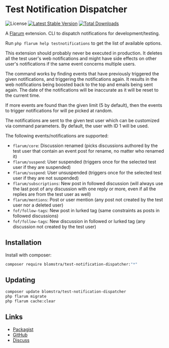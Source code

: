 # Test Notification Dispatcher

![License](https://img.shields.io/badge/license-MIT-blue.svg) [![Latest Stable Version](https://img.shields.io/packagist/v/blomstra/test-notification-dispatcher.svg)](https://packagist.org/packages/blomstra/test-notification-dispatcher) [![Total Downloads](https://img.shields.io/packagist/dt/blomstra/test-notification-dispatcher.svg)](https://packagist.org/packages/blomstra/test-notification-dispatcher)

A [Flarum](https://flarum.org/) extension. CLI to dispatch notifications for development/testing.

Run `php flarum help testnotifications` to get the list of available options.

This extension should probably never be executed in production.
It deletes all the test user's web notifications and might have side effects on other user's notifications if the same event concerns multiple users.

The command works by finding events that have previously triggered the given notifications, and triggering the notifications again.
It results in the web notifications being boosted back to the top and emails being sent again.
The date of the notifications will be inaccurate as it will be reset to the current time.

If more events are found than the given limit (5 by default), then the events to trigger notifications for will pe picked at random.

The notifications are sent to the given test user which can be customized via command parameters.
By default, the user with ID 1 will be used.

The following events/notifications are supported:

- `flarum/core`: Discussion renamed (picks discussions authored by the test user that contain an event post for rename, no matter who renamed it)
- `flarum/suspend`: User suspended (triggers once for the selected test user if they are suspended)
- `flarum/suspend`: User unsuspended (triggers once for the selected test user if they are not suspended)
- `flarum/subscriptions`: New post in followed discussion (will always use the last post of any discussion with one reply or more, even if all the replies are from the test user as well)
- `flarum/mentions`: Post or user mention (any post not created by the test user nor a deleted user)
- `fof/follow-tags`: New post in lurked tag (same constraints as posts in followed discussions)
- `fof/follow-tags`: New discussion in followed or lurked tag (any discussion not created by the test user)

## Installation

Install with composer:

```sh
composer require blomstra/test-notification-dispatcher:"*"
```

## Updating

```sh
composer update blomstra/test-notification-dispatcher
php flarum migrate
php flarum cache:clear
```

## Links

- [Packagist](https://packagist.org/packages/blomstra/test-notification-dispatcher)
- [GitHub](https://github.com/blomstra/test-notification-dispatcher)
- [Discuss](https://discuss.flarum.org/d/PUT_DISCUSS_SLUG_HERE)
